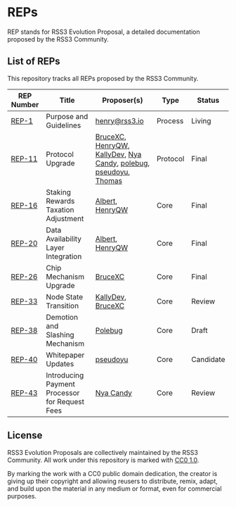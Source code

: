 # REPs

REP stands for RSS3 Evolution Proposal, a detailed documentation proposed by the RSS3 Community.

## List of REPs

This repository tracks all REPs proposed by the RSS3 Community.

| REP Number                 | Title                                          | Proposer(s)                                                                                                                                                                                                                                                                                             | Type     | Status    |
| -------------------------- | ---------------------------------------------- | ------------------------------------------------------------------------------------------------------------------------------------------------------------------------------------------------------------------------------------------------------------------------------------------------------- | -------- | --------- |
| [REP-1](./REPs/REP-1.md)   | Purpose and Guidelines                         | <henry@rss3.io>                                                                                                                                                                                                                                                                                         | Process  | Living    |
| [REP-11](./REPs/REP-11.md) | Protocol Upgrade                               | [BruceXC](mailto:xichang1510@gmail.com), [HenryQW](mailto:hi@henry.wang), [KallyDev](mailto:kallydev@gmail.com), [Nya Candy](mailto:github@candinya.com), [polebug](mailto:polebugfly@gmail.com), [pseudoyu](mailto:pseudoyu@connect.hku.hk), [Thomas](mailto:73341653+naaive@users.noreply.github.com) | Protocol | Final     |
| [REP-16](./REPs/REP-16.md) | Staking Rewards Taxation Adjustment            | [Albert](mailto:iavl@proton.me), [HenryQW](mailto:hi@henry.wang)                                                                                                                                                                                                                                        | Core     | Final     |
| [REP-20](./REPs/REP-20.md) | Data Availability Layer Integration            | [Albert](mailto:iavl@proton.me), [HenryQW](mailto:hi@henry.wang)                                                                                                                                                                                                                                        | Core     | Final     |
| [REP-26](./REPs/REP-26.md) | Chip Mechanism Upgrade                         | [BruceXC](mailto:xichang1510@gmail.com)                                                                                                                                                                                                                                                                 | Core     | Final |
| [REP-33](./REPs/REP-33.md) | Node State Transition                          | [KallyDev](mailto:kallydev@rss3.io), [BruceXC](mailto:xichang1510@gmail.com)                                                                                                                                                                                                                            | Core     | Review     |
| [REP-38](./REPs/REP-38.md) | Demotion and Slashing Mechanism                | [Polebug](mailto:polebug@rss3.io)                                                                                                                                                                                                                                                                       | Core     | Draft     |
| [REP-40](./REPs/REP-40.md) | Whitepaper Updates                             | [pseudoyu](mailto:pseudoyu@connect.hku.hk)                                                                                                                                                                                                                                                              | Core     | Candidate |
| [REP-43](./REPs/REP-43.md) | Introducing Payment Processor for Request Fees | [Nya Candy](mailto:dev@candinya.com)                                                                                                                                                                                                                                                                    | Core     | Review    |

## License

RSS3 Evolution Proposals are collectively maintained by the RSS3 Community. All work under this repository is marked with [CC0 1.0](./LICENSE).

By marking the work with a CC0 public domain dedication, the creator is giving up their copyright and allowing reusers to distribute, remix, adapt, and build upon the material in any medium or format, even for commercial purposes.

